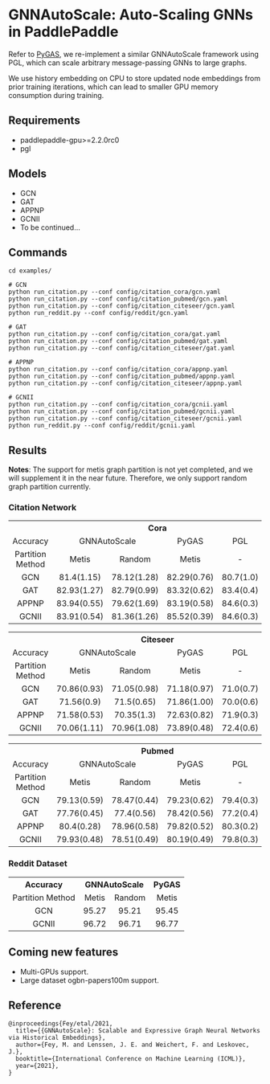 # GNNAutoScale: Auto-Scaling GNNs in PaddlePaddle

Refer to [PyGAS](https://github.com/rusty1s/pyg_autoscale), we re-implement a similar GNNAutoScale framework using PGL, which can scale arbitrary message-passing GNNs to large graphs.

We use history embedding on CPU to store updated node embeddings from prior training iterations, which can lead to smaller GPU memory consumption during training.

## Requirements

- paddlepaddle-gpu>=2.2.0rc0
- pgl

## Models

- GCN
- GAT
- APPNP
- GCNII
- To be continued...

## Commands

```shell
cd examples/

# GCN
python run_citation.py --conf config/citation_cora/gcn.yaml
python run_citation.py --conf config/citation_pubmed/gcn.yaml
python run_citation.py --conf config/citation_citeseer/gcn.yaml
python run_reddit.py --conf config/reddit/gcn.yaml

# GAT
python run_citation.py --conf config/citation_cora/gat.yaml
python run_citation.py --conf config/citation_pubmed/gat.yaml
python run_citation.py --conf config/citation_citeseer/gat.yaml

# APPNP
python run_citation.py --conf config/citation_cora/appnp.yaml
python run_citation.py --conf config/citation_pubmed/appnp.yaml
python run_citation.py --conf config/citation_citeseer/appnp.yaml

# GCNII
python run_citation.py --conf config/citation_cora/gcnii.yaml
python run_citation.py --conf config/citation_pubmed/gcnii.yaml
python run_citation.py --conf config/citation_citeseer/gcnii.yaml
python run_reddit.py --conf config/reddit/gcnii.yaml
```

## Results

**Notes**: The support for metis graph partition is not yet completed, and we will supplement it in the near future. Therefore, we only support random graph partition currently.

### Citation Network
<table>
   <tr align="center">
      <th></th>
      <th colspan="4" align="center">Cora</th>
   </tr>
   <tr align="center">
      <td>Accuracy</td>
      <td colspan="2" align="center">GNNAutoScale</td>
      <td>PyGAS</td>
      <td>PGL</td>
   </tr>
   <tr align="center">
      <td>Partition Method</td>
      <td>Metis</td>
      <td>Random </td>
      <td>Metis</td>
      <td>-</td>
   </tr>
   <tr align="center">
      <td>GCN</td>
      <td>81.4(1.15)</td>
      <td>78.12(1.28)</td>
      <td>82.29(0.76)</td>
      <td>80.7(1.0)</td>
   </tr>
   <tr align="center">
      <td>GAT</td>
      <td>82.93(1.27)</td>
      <td>82.79(0.99)</td>
      <td>83.32(0.62)</td>
      <td>83.4(0.4)</td>
   </tr>
   <tr align="center">
      <td>APPNP</td>
      <td>83.94(0.55)</td>
      <td>79.62(1.69)	</td>
      <td>83.19(0.58)</td>
      <td>84.6(0.3)</td>
   </tr>
   <tr align="center">
      <td>GCNII</td>
      <td>83.91(0.54)</td>
      <td>81.36(1.26)</td>
      <td>85.52(0.39)</td>
      <td>84.6(0.3)</td>
   </tr>
</table>

<table>
   <tr align="center">
      <th></th>
      <th colspan="4" align="center">Citeseer</th>
   </tr>
   <tr align="center">
      <td>Accuracy</td>
      <td colspan="2" align="center">GNNAutoScale</td>
      <td>PyGAS</td>
      <td>PGL</td>
   </tr>
   <tr align="center">
      <td>Partition Method</td>
      <td>Metis</td>
      <td>Random </td>
      <td>Metis</td>
      <td>-</td>
   </tr>
   <tr align="center">
      <td>GCN</td>
      <td>70.86(0.93)</td>
      <td>71.05(0.98)</td>
      <td>71.18(0.97)</td>
      <td>71.0(0.7)</td>
   </tr>
   <tr align="center">
      <td>GAT</td>
      <td>71.56(0.9)</td>
      <td>71.5(0.65)</td>
      <td>71.86(1.00)</td>
      <td>70.0(0.6)</td>
   </tr>
   <tr align="center">
      <td>APPNP</td>
      <td>71.58(0.53)</td>
      <td>70.35(1.3)</td>
      <td>72.63(0.82)</td>
      <td>71.9(0.3)</td>
   </tr>
   <tr align="center">
      <td>GCNII</td>
      <td>70.06(1.11)</td>
      <td>70.96(1.08)</td>
      <td>73.89(0.48)</td>
      <td>72.4(0.6)</td>
   </tr>
</table>

<table>
   <tr align="center">
      <th></th>
      <th colspan="4" align="center">Pubmed</th>
   </tr>
   <tr align="center">
      <td>Accuracy</td>
      <td colspan="2" align="center">GNNAutoScale</td>
      <td>PyGAS</td>
      <td>PGL</td>
   </tr>
   <tr align="center">
      <td>Partition Method</td>
      <td>Metis</td>
      <td>Random</td>
      <td>Metis</td>
      <td>-</td>
   </tr>
   <tr align="center">
      <td>GCN</td>
      <td>79.13(0.59)</td>
      <td>78.47(0.44)</td>
      <td>79.23(0.62)</td>
      <td>79.4(0.3)</td>
   </tr>
   <tr align="center">
      <td>GAT</td>
      <td>77.76(0.45)</td>
      <td>77.4(0.56)</td>
      <td>78.42(0.56)</td>
      <td>77.2(0.4)</td>
   </tr>
   <tr align="center">
      <td>APPNP</td>
      <td>80.4(0.28)</td>
      <td>78.96(0.58)</td>
      <td>79.82(0.52)</td>
      <td>80.3(0.2)</td>
   </tr>
   <tr align="center">
      <td>GCNII</td>
      <td>79.93(0.48)</td>
      <td>78.51(0.49)</td>
      <td>80.19(0.49)</td>
      <td>79.8(0.3)</td>
   </tr>
</table>

### Reddit Dataset

<table>
   <tr align="center">
      <th>Accuracy</th>
      <th colspan="2" align="center">GNNAutoScale</th>
      <th>PyGAS</th>
   </tr>
   <tr align="center">
      <td>Partition Method</td>
      <td>Metis</td>
      <td>Random </td>
      <td>Metis</td>
   </tr>
   <tr align="center">
      <td>GCN</td>
      <td>95.27</td>
      <td>95.21</td>
      <td>95.45</td>
   </tr>
   <tr align="center">
      <td>GCNII</td>
      <td>96.72</td>
      <td>96.71</td>
      <td>96.77</td>
   </tr>
</table>

## Coming new features

- Multi-GPUs support.
- Large dataset ogbn-papers100m support.

## Reference

```
@inproceedings{Fey/etal/2021,
  title={{GNNAutoScale}: Scalable and Expressive Graph Neural Networks via Historical Embeddings},
  author={Fey, M. and Lenssen, J. E. and Weichert, F. and Leskovec, J.},
  booktitle={International Conference on Machine Learning (ICML)},
  year={2021},
}
```
